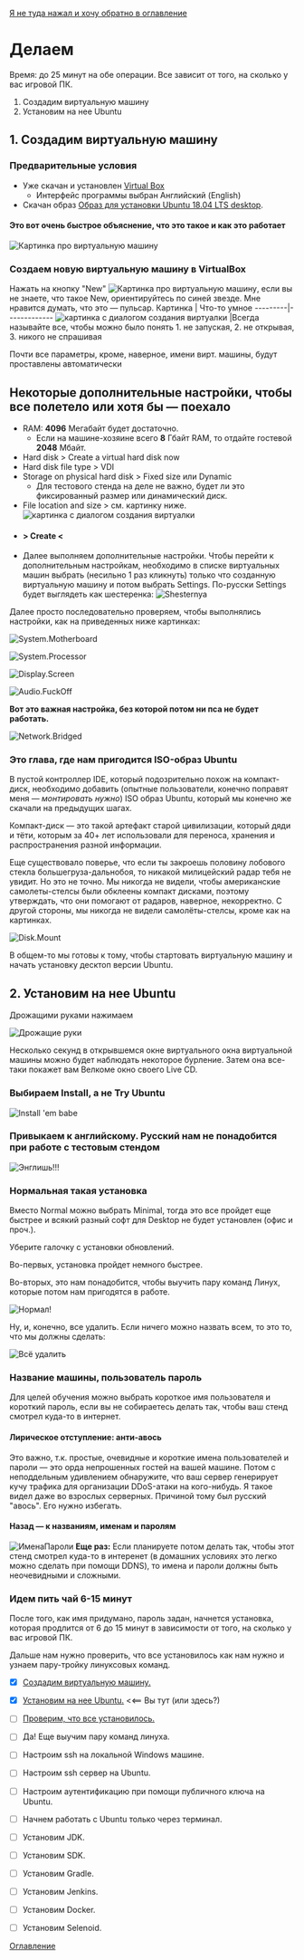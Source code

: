 [Я не туда нажал и хочу обратно в оглавление](./000%20toc.md)
# Делаем
Время: до 25 минут на обе операции. Все зависит от того, на сколько у вас игровой ПК.

1. Создадим виртуальную машину
2. Установим на нее Ubuntu

## 1. Создадим виртуальную машину
### Предварительные условия
- Уже скачан и установлен [Virtual Box](https://www.virtualbox.org)
    - Интерфейс программы выбран Английский (English)
- Скачан образ [Образ для установки Ubuntu 18.04 LTS desktop](https://ubuntu.com/download/alternative-downloads).

#### Это вот очень быстрое объяснение, что это такое и как это работает
![Картинка про виртуальную машину](./img/005%20whattafuckisvm.jpg)

### Создаем новую виртуальную машину в VirtualBox
Нажать на кнопку "New" ![Картинка про виртуальную машину](./img/005%20new%20button.jpg), если вы не знаете, что такое New, ориентируйтесь по синей звезде. Мне нравится думать, что это — пульсар.
Картинка | Что-то умное
---------|-------------
![картинка с диалогом создания виртуалки](./img/005%20create%20virtual%20machine%20dialogue.jpg) |Всегда называйте все, чтобы можно было понять 1. не запуская, 2. не открывая, 3. никого не спрашивая

Почти все параметры, кроме, наверное, имени вирт. машины, будут проставлены автоматически

## Некоторые дополнительные настройки, чтобы все полетело или хотя бы — поехало
- RAM: **4096** Мегабайт будет достаточно. 
  - Если на машине-хозяине всего **8** Гбайт RAM, то отдайте гостевой **2048** Мбайт.
- Hard disk > Create a virtual hard disk now
- Hard disk file type > VDI
- Storage on physical hard disk > Fixed size или Dynamic
  - Для тестового стенда на деле не важно, будет ли это фиксированный размер или динамический диск.
- File location and size > см. картинку ниже.
![картинка с диалогом создания виртуалки](./img/005%20VmHardDisk.jpg)
- #### > Create <
- Далее выполняем дополнительные настройки.
Чтобы перейти к дополнительным настройкам, необходимо в списке виртуальных машин выбрать (несильно 1 раз кликнуть) только что созданную виртуальную машину и потом выбрать Settings. По-русски Settings будет выглядеть как шестеренка:
![Shesternya](./img/005%20SettingsButtn.png)

Далее просто последовательно проверяем, чтобы выполнялись настройки, как на приведенных ниже картинках:

![System.Motherboard](./img/005%20SystemMotherboard.png)

![System.Processor](./img/005%20SystemProcessor.png)

![Display.Screen](./img/005%20DisplayScreen.png)

![Audio.FuckOff](./img/005%20AudioEnableNein.png)

**Вот это важная настройка, без которой потом ни пса не будет работать.**

![Network.Bridged](./img/005%20NetworkBridged.png)

### Это глава, где нам пригодится ISO-образ Ubuntu
В пустой контроллер IDE, который подозрительно похож на компакт-диск, необходимо добавить (опытные пользователи, конечно поправят меня — *монтировать нужно*) ISO образ Ubuntu, который мы конечно же скачали на предыдущих шагах.

Компакт-диск — это такой артефакт старой цивилизации, который дяди и тёти, которым за 40+ лет использовали для переноса, хранения и распространения разной информации.

Еще существовало поверье, что если ты закроешь половину лобового стекла большегруза-дальнобоя, то никакой милицейский радар тебя не увидит. Но это не точно. Мы никогда не видели, чтобы американские самолеты-стелсы были обклеены компакт дисками, поэтому утверждать, что они помогают от радаров, наверное, некорректно. С другой стороны, мы никогда не видели самолёты-стелсы, кроме как на картинках.

![Disk.Mount](./img/005%20StorageMountIso.png)

В общем-то мы готовы к тому, чтобы стартовать виртуальную машину и начать установку десктоп версии Ubuntu.

## 2. Установим на нее Ubuntu
Дрожащими руками нажимаем 

![Дрожащие руки](./img/005%20StartVm.png)

Несколько секунд в открывшемся окне виртуального окна виртуальной машины можно будет наблюдать некоторое бурление.
Затем она все-таки покажет вам Велкоме окно своего Live CD.
### Выбираем Install, а не Try Ubuntu
![Install 'em babe](./img/005%20WelcomeInstall.png)
### Привыкаем к английскому. Русский нам не понадобится при работе с тестовым стендом
![Энглишь!!!](./img/005%20InstallLang.png)
### Нормальная такая установка
Вместо Normal можно выбрать Minimal, тогда это все пройдет еще быстрее и всякий разный софт для Desktop не будет установлен (офис и проч.).

Уберите галочку с установки обновлений. 

Во-первых, установка пройдет немного быстрее.

Во-вторых, это нам понадобится, чтобы выучить пару команд Линух, которые потом нам пригодятся в работе.

![Нормал!](./img/005%20InstallNormalSkipUpdates.png)

Ну, и, конечно, все удалить. Если ничего можно назвать всем, то это то, что мы должны сделать:

![Всё удалить](./img/005%20EraseAndInstallNow.png)

### Название машины, пользователь пароль
Для целей обучения можно выбрать короткое имя пользователя и короткий пароль, если вы не собираетесь делать так, чтобы ваш стенд смотрел куда-то в интернет.
#### Лирическое отступление: анти-авось
Это важно, т.к. простые, очевидные и короткие имена пользователей и пароли — это орда непрошенных гостей на вашей машине. Потом с неподдельным удивлением обнаружите, что ваш сервер генерирует кучу трафика для организации DDoS-атаки на кого-нибудь. Я такое видел даже во взрослых серверных. Причиной тому был русский "авось". Его нужно избегать.
#### Назад — к названиям, именам и паролям

![ИменаПароли](./img/005%20UserNamePassword.png)
**Еще раз:** Если планируете потом делать так, чтобы этот стенд смотрел куда-то в интеренет (в домашних условиях это легко можно сделать при помощи DDNS), то имена и пароли должны быть неочевидными и сложными. 
### Идем пить чай 6-15 минут
После того, как имя придумано, пароль задан, начнется установка, которая продлится от 6 до 15 минут в зависимости от того, на сколько у вас игровой ПК.

Дальше нам нужно проверить, что все установилось как нам нужно и узнаем пару-тройку линуксовых команд.

- [x] [Создадим виртуальную машину.](005%20vm%20and%20ubuntu.md)
- [x] [Установим на нее Ubuntu.](005%20vm%20and%20ubuntu.md) <<== Вы тут (или здесь?)
- [ ] [Проверим, что все установилось.](006%20checkWeAreOkay.md)
- [ ] Да! Еще выучим пару команд линуха.
- [ ] Настроим ssh на локальной Windows машине.
- [ ] Настроим ssh сервер на Ubuntu.
- [ ] Настроим аутентификацию при помощи публичного ключа на Ubuntu.
- [ ] Начнем работать с Ubuntu только через терминал.
- [ ] Установим JDK.
- [ ] Установим SDK.
- [ ] Установим Gradle.
- [ ] Установим Jenkins.
- [ ] Установим Docker.
- [ ] Установим Selenoid.


[Оглавление](./000%20toc.md)
